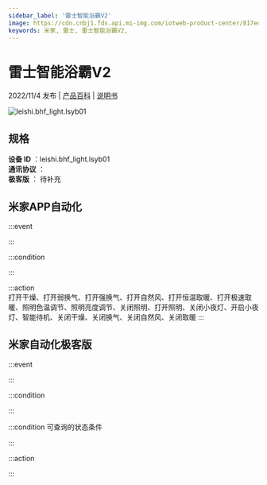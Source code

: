 ```yaml
---
sidebar_label: '雷士智能浴霸V2'
image: https://cdn.cnbj1.fds.api.mi-img.com/iotweb-product-center/817ed07414c4f086aef35b203083917e_1660204524006.png?GalaxyAccessKeyId=AKVGLQWBOVIRQ3XLEW&Expires=9223372036854775807&Signature=66NkCYDwIa+uPv+VVMnaXKg5Zt8=
keywords: 米家, 雷士, 雷士智能浴霸V2, 
---
```

# 雷士智能浴霸V2

2022/11/4 发布 | [产品百科](https://home.mi.com/webapp/content/baike/product/index.html?model=leishi.bhf_light.lsyb01/) | [说明书](https://home.mi.com/views/introduction.html?model=leishi.bhf_light.lsyb01&region=cn)

![leishi.bhf_light.lsyb01](https://cdn.cnbj1.fds.api.mi-img.com/iotweb-product-center/817ed07414c4f086aef35b203083917e_1660204524006.png?GalaxyAccessKeyId=AKVGLQWBOVIRQ3XLEW&Expires=9223372036854775807&Signature=66NkCYDwIa+uPv+VVMnaXKg5Zt8=)

## 规格  
> 
**设备 ID** ：leishi.bhf_light.lsyb01  
**通讯协议** ：  
**极客版**  ： 待补充 


## 米家APP自动化  

:::event  

:::

:::condition  

:::

:::action   
打开干燥、打开弱换气、打开强换气、打开自然风、打开恒温取暖、打开极速取暖、照明色温调节、照明亮度调节、关闭照明、打开照明、关闭小夜灯、开启小夜灯、智能待机、关闭干燥、关闭换气、关闭自然风、关闭取暖
:::

## 米家自动化极客版  

:::event  

:::

:::condition  

:::

:::condition 可查询的状态条件  

:::

:::action  

:::

        
